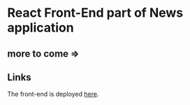 # React Front-End part of News application
## more to come =>
## Links
The front-end is deployed [here](https://deployednews2.netlify.app/).

